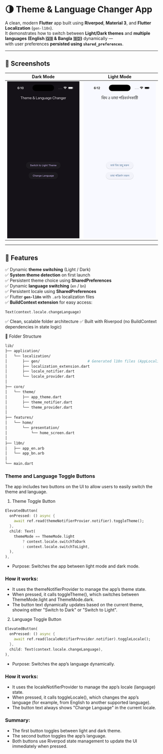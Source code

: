 # 🌗 Theme & Language Changer App

A clean, modern **Flutter** app built using **Riverpod**, **Material 3**, and **Flutter Localization** (`gen-l10n`).  
It demonstrates how to switch between **Light/Dark themes** and **multiple languages (English 🇬🇧 & Bangla 🇧🇩)** dynamically —  
with user preferences **persisted using `shared_preferences`**.

---

## 📱 Screenshots

| Dark Mode | Light Mode |
|------------|-------------|
| <img src="screenshots/dark.png" width="300"/> | <img src="screenshots/light.png" width="300"/> |

---

## 🚀 Features

✅ Dynamic **theme switching** (Light / Dark)  
✅ **System theme detection** on first launch  
✅ Persistent theme choice using **SharedPreferences**  
✅ Dynamic **language switching** (`en` / `bn`)  
✅ Persistent locale using **SharedPreferences**  
✅ Flutter **`gen-l10n`** with `.arb` localization files  
✅ **BuildContext extension** for easy access:
```dart
Text(context.locale.changeLanguage)
```

✅ Clean, scalable folder architecture
✅ Built with Riverpod (no BuildContext dependencies in state logic)


🧱 Folder Structure

```bash
lib/
├── application/
│   └── localization/
│       ├── gen/                      # Generated l10n files (AppLocalizations)
│       ├── localization_extension.dart
│       ├── locale_notifier.dart
│       └── locale_provider.dart
│
├── core/
│   └── theme/
│       ├── app_theme.dart
│       ├── theme_notifier.dart
│       └── theme_provider.dart
│
├── features/
│   └── home/
│       └── presentation/
│           └── home_screen.dart
│
├── l10n/
│   ├── app_en.arb
│   └── app_bn.arb
│
└── main.dart
```

### Theme and Language Toggle Buttons

The app includes two buttons on the UI to allow users to easily switch the theme and language.

1. Theme Toggle Button

```dart
ElevatedButton(
  onPressed: () async {
    await ref.read(themeNotifierProvier.notifier).toggleTheme();
  },
  child: Text(
    themeMode == ThemeMode.light
        ? context.locale.switchToDark
        : context.locale.switchToLight,
  ),
),
```
- Purpose: Switches the app between light mode and dark mode.
### How it works: 
 - It uses the themeNotifierProvider to manage the app’s theme state.
 - When pressed, it calls toggleTheme(), which switches between ThemeMode.light and ThemeMode.dark.
 - The button text dynamically updates based on the current theme, showing either "Switch to Dark" or "Switch to Light".


2. Language Toggle Button
```dart
ElevatedButton(
  onPressed: () async {
    await ref.read(localeNotifierProvider.notifier).toggleLocale();
  },
  child: Text(context.locale.changeLanguage),
),
```
- Purpose: Switches the app’s language dynamically.
### How it works: 
- It uses the localeNotifierProvider to manage the app’s locale (language) state.
- When pressed, it calls toggleLocale(), which changes the app’s language (for example, from English to another supported language).
- The button text always shows "Change Language" in the current locale.

### Summary:
- The first button toggles between light and dark theme.
- The second button toggles the app’s language.
- Both buttons use Riverpod state management to update the UI immediately when pressed.
